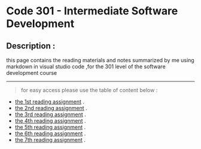 # Code 301 - Intermediate Software Development
## Description :
this page contains the reading materials and notes summarized by me using markdown in visual studio code ,for the 301 level of the software development course

***
> for easy access please use the table of content below :

* [the 1st reading assignment](https://tamaraalbilleh.github.io/reading-notes/Code301Reading-Notes/class-01) .
* [the 2nd reading assignment](https://tamaraalbilleh.github.io/reading-notes/Code301Reading-Notes/class-02) .
* [the 3rd reading assignment](https://tamaraalbilleh.github.io/reading-notes/Code301Reading-Notes/class-03) .
* [the 4th reading assignment](https://tamaraalbilleh.github.io/reading-notes/Code301Reading-Notes/class-04) .
* [the 5th reading assignment](https://tamaraalbilleh.github.io/reading-notes/Code301Reading-Notes/class-05) .
* [the 6th reading assignment](https://tamaraalbilleh.github.io/reading-notes/Code301Reading-Notes/class-06) .
* [the 7th reading assignment](https://tamaraalbilleh.github.io/reading-notes/Code301Reading-Notes/class-07) .